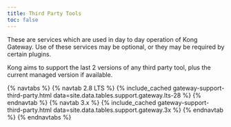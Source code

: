 ```yaml
---
title: Third Party Tools
toc: false
---
```


These are services which are used in day to day operation of Kong Gateway. Use of these services may be optional, or they may be required by certain plugins.

Kong aims to support the last 2 versions of any third party tool, plus the current managed version if available.

{% navtabs %}
  {% navtab 2.8 LTS %}
    {% include_cached gateway-support-third-party.html data=site.data.tables.support.gateway.lts-28 %}
  {% endnavtab %}
  {% navtab 3.x %}
    {% include_cached gateway-support-third-party.html data=site.data.tables.support.gateway.3x %}
  {% endnavtab %}
{% endnavtabs %}